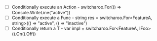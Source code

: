 ﻿- [ ] Conditionally execute an Action - switcharoo.For<FeatureA>(() => Console.WriteLine("active"))
- [ ] Conditionally execute a Func<T> - string res = switcharoo.For<FeatureA, string>(() => "active", () => "inactive")
- [ ] Conditionally return a T - var impl = switcharoo.For<FeatureA, IFoo>().On<FooActive>().Off<FooInactive>()